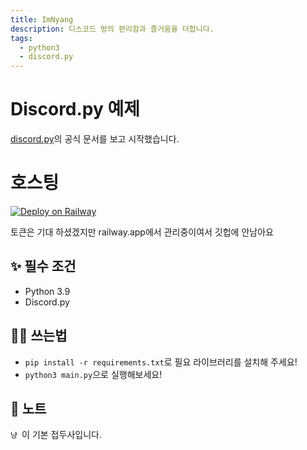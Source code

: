 ```yaml
---
title: ImNyang
description: 디스코드 방의 편리함과 즐거움을 더합니다.
tags:
  - python3
  - discord.py
---
```


# Discord.py 예제

[discord.py](https://discordpy.readthedocs.io/en/stable/)의 공식 문서를 보고 시작했습니다.

# 호스팅

[![Deploy on Railway](https://railway.app/button.svg)](https://railway.app/new/template?template=https%3A%2F%2Fgithub.com%2Frailwayapp%2Fexamples%2Ftree%2Fmaster%2Fexamples%2Fdiscord-py&envs=DISCORD_TOKEN&DISCORD_TOKENDesc=Token+of+the+Discord+account+used)

토큰은 기대 하셨겠지만 railway.app에서 관리중이여서 깃헙에 안남아요

## ✨ 필수 조건

- Python 3.9
- Discord.py

## 💁‍♀️ 쓰는법

- `pip install -r requirements.txt`로 필요 라이브러리를 설치해 주세요!
- `python3 main.py`으로 실행해보세요!

## 📝 노트

`냥 `이 기본 접두사입니다.
